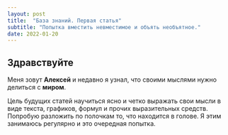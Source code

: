 ```yaml
---
layout: post
title:  "База знаний. Первая статья"
subtitle: "Попытка вместить невместимое и объять необъятное."
date: 2022-01-20
---
```


## Здравствуйте

Меня зовут **Алексей** и недавно я узнал, что своими мыслями нужно делиться с **миром**.

Цель будущих статей научиться ясно и четко выражать свои мысли в виде текста, графиков, формул и прочих выразительных средств.
Попробую разложить по полочкам то, что находится в голове. Я этим занимаюсь регулярно и это очередная попытка.

